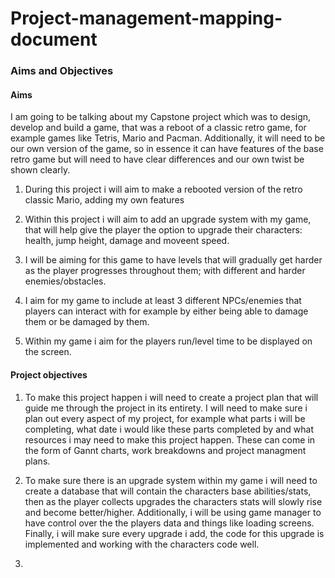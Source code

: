 # Project-management-mapping-document

### Aims and Objectives

#### Aims
I am going to be talking about my Capstone project which was to design, develop and build a game, that was a reboot of a classic retro game, for example games like Tetris, Mario and Pacman. Additionally, it will need to be our own version of the game, so in essence it can have features of the base retro game but will need to have clear differences and our own twist be shown clearly.

1. During this project i will aim to make a rebooted version of the retro classic Mario, adding my own features

2. Within this project i will aim to add an upgrade system with my game, that will help give the player the option to upgrade their characters: health, jump height, damage and moveent speed.

3. I will be aiming for this game to have levels that will gradually get harder as the player progresses throughout them; with different and harder enemies/obstacles.

4. I aim for my game to include at least 3 different NPCs/enemies that players can interact with for example by either being able to damage them or be damaged by them.

5. Within my game i aim for the players run/level time to be displayed on the screen.

#### Project objectives

1. To make this project happen i will need to create a project plan that will guide me through the project in its entirety. I will need to make sure i plan out every aspect of my project, for example what parts i will be completing, what date i would like these parts completed by and what resources i may need to make this project happen. These can come in the form of Gannt charts, work breakdowns and project managment plans.

2. To make sure there is an upgrade system within my game i will need to create a database that will contain the characters base abilities/stats, then as the player collects upgrades the characters stats will slowly rise and become better/higher. Additionally, i will be using game manager to have control over the the players data and things like loading screens. Finally, i will make sure every upgrade i add, the code for this upgrade is implemented and working with the characters code well.

3.
